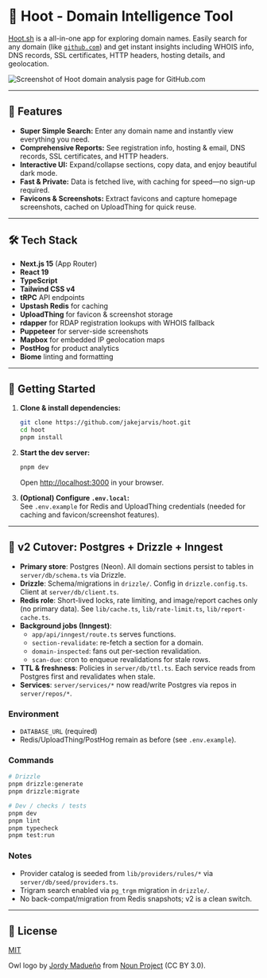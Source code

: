 # 🦉 Hoot - Domain Intelligence Tool

[Hoot.sh](https://hoot.sh) is a all-in-one app for exploring domain names. Easily search for any domain (like [`github.com`](https://hoot.sh/github.com)) and get instant insights including WHOIS info, DNS records, SSL certificates, HTTP headers, hosting details, and geolocation.

![Screenshot of Hoot domain analysis page for GitHub.com](https://github.com/user-attachments/assets/fa82ad38-7af3-46f6-94a2-901e45c12af1)

---

## 🚀 Features

- **Super Simple Search:** Enter any domain name and instantly view everything you need.
- **Comprehensive Reports:** See registration info, hosting & email, DNS records, SSL certificates, and HTTP headers.
- **Interactive UI:** Expand/collapse sections, copy data, and enjoy beautiful dark mode.
- **Fast & Private:** Data is fetched live, with caching for speed—no sign-up required.
- **Favicons & Screenshots:** Extract favicons and capture homepage screenshots, cached on UploadThing for quick reuse.

---

## 🛠️ Tech Stack

- **Next.js 15** (App Router)
- **React 19**
- **TypeScript**
- **Tailwind CSS v4**
- **tRPC** API endpoints
- **Upstash Redis** for caching
- **UploadThing** for favicon & screenshot storage
- **rdapper** for RDAP registration lookups with WHOIS fallback
- **Puppeteer** for server-side screenshots
- **Mapbox** for embedded IP geolocation maps
- **PostHog** for product analytics
- **Biome** linting and formatting

---

## 🌱 Getting Started

1. **Clone & install dependencies:**  
   ```bash
   git clone https://github.com/jakejarvis/hoot.git
   cd hoot
   pnpm install
   ```

2. **Start the dev server:**  
   ```bash
   pnpm dev
   ```
   Open [http://localhost:3000](http://localhost:3000) in your browser.

3. **(Optional) Configure `.env.local`:**  
   See `.env.example` for Redis and UploadThing credentials (needed for caching and favicon/screenshot features).

---

## 🔄 v2 Cutover: Postgres + Drizzle + Inngest

- **Primary store**: Postgres (Neon). All domain sections persist to tables in `server/db/schema.ts` via Drizzle.
- **Drizzle**: Schema/migrations in `drizzle/`. Config in `drizzle.config.ts`. Client at `server/db/client.ts`.
- **Redis role**: Short-lived locks, rate limiting, and image/report caches only (no primary data). See `lib/cache.ts`, `lib/rate-limit.ts`, `lib/report-cache.ts`.
- **Background jobs (Inngest)**:
  - `app/api/inngest/route.ts` serves functions.
  - `section-revalidate`: re-fetch a section for a domain.
  - `domain-inspected`: fans out per-section revalidation.
  - `scan-due`: cron to enqueue revalidations for stale rows.
- **TTL & freshness**: Policies in `server/db/ttl.ts`. Each service reads from Postgres first and revalidates when stale.
- **Services**: `server/services/*` now read/write Postgres via repos in `server/repos/*`.

### Environment
- `DATABASE_URL` (required)
- Redis/UploadThing/PostHog remain as before (see `.env.example`).

### Commands
```bash
# Drizzle
pnpm drizzle:generate
pnpm drizzle:migrate

# Dev / checks / tests
pnpm dev
pnpm lint
pnpm typecheck
pnpm test:run
```

### Notes
- Provider catalog is seeded from `lib/providers/rules/*` via `server/db/seed/providers.ts`.
- Trigram search enabled via `pg_trgm` migration in `drizzle/`.
- No back-compat/migration from Redis snapshots; v2 is a clean switch.

---

## 📜 License

[MIT](LICENSE)

Owl logo by [Jordy Madueño](https://thenounproject.com/creator/jordymadueno/) from [Noun Project](https://thenounproject.com/) (CC BY 3.0).
